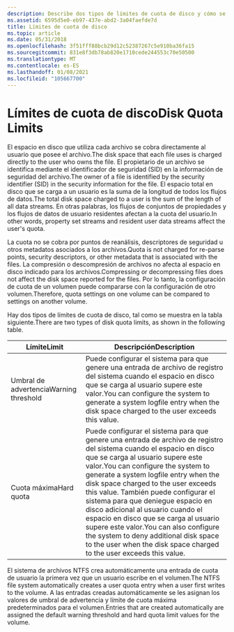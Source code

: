 ```yaml
---
description: Describe dos tipos de límites de cuota de disco y cómo se miden los límites de cuota de disco.
ms.assetid: 6595d5e0-eb97-437e-abd2-3a04faefde7d
title: Límites de cuota de disco
ms.topic: article
ms.date: 05/31/2018
ms.openlocfilehash: 3f51fff88bcb29d12c52387267c5e910ba36fa15
ms.sourcegitcommit: 831e8f3db78ab820e1710cede244553c70e50500
ms.translationtype: MT
ms.contentlocale: es-ES
ms.lasthandoff: 01/08/2021
ms.locfileid: "105667700"
---
```

# <a name="disk-quota-limits"></a><span data-ttu-id="03938-103">Límites de cuota de disco</span><span class="sxs-lookup"><span data-stu-id="03938-103">Disk Quota Limits</span></span>

<span data-ttu-id="03938-104">El espacio en disco que utiliza cada archivo se cobra directamente al usuario que posee el archivo.</span><span class="sxs-lookup"><span data-stu-id="03938-104">The disk space that each file uses is charged directly to the user who owns the file.</span></span> <span data-ttu-id="03938-105">El propietario de un archivo se identifica mediante el identificador de seguridad (SID) en la información de seguridad del archivo.</span><span class="sxs-lookup"><span data-stu-id="03938-105">The owner of a file is identified by the security identifier (SID) in the security information for the file.</span></span> <span data-ttu-id="03938-106">El espacio total en disco que se carga a un usuario es la suma de la longitud de todos los flujos de datos.</span><span class="sxs-lookup"><span data-stu-id="03938-106">The total disk space charged to a user is the sum of the length of all data streams.</span></span> <span data-ttu-id="03938-107">En otras palabras, los flujos de conjuntos de propiedades y los flujos de datos de usuario residentes afectan a la cuota del usuario.</span><span class="sxs-lookup"><span data-stu-id="03938-107">In other words, property set streams and resident user data streams affect the user's quota.</span></span>

<span data-ttu-id="03938-108">La cuota no se cobra por puntos de reanálisis, descriptores de seguridad u otros metadatos asociados a los archivos.</span><span class="sxs-lookup"><span data-stu-id="03938-108">Quota is not charged for re-parse points, security descriptors, or other metadata that is associated with the files.</span></span> <span data-ttu-id="03938-109">La compresión o descompresión de archivos no afecta al espacio en disco indicado para los archivos.</span><span class="sxs-lookup"><span data-stu-id="03938-109">Compressing or decompressing files does not affect the disk space reported for the files.</span></span> <span data-ttu-id="03938-110">Por lo tanto, la configuración de cuota de un volumen puede compararse con la configuración de otro volumen.</span><span class="sxs-lookup"><span data-stu-id="03938-110">Therefore, quota settings on one volume can be compared to settings on another volume.</span></span>

<span data-ttu-id="03938-111">Hay dos tipos de límites de cuota de disco, tal como se muestra en la tabla siguiente.</span><span class="sxs-lookup"><span data-stu-id="03938-111">There are two types of disk quota limits, as shown in the following table.</span></span>



| <span data-ttu-id="03938-112">Límite</span><span class="sxs-lookup"><span data-stu-id="03938-112">Limit</span></span>                        | <span data-ttu-id="03938-113">Descripción</span><span class="sxs-lookup"><span data-stu-id="03938-113">Description</span></span>                                                                                                                                                                                                                                                                    |
|------------------------------|--------------------------------------------------------------------------------------------------------------------------------------------------------------------------------------------------------------------------------------------------------------------------------|
| <span data-ttu-id="03938-114">Umbral de advertencia</span><span class="sxs-lookup"><span data-stu-id="03938-114">Warning threshold</span></span><br/> | <span data-ttu-id="03938-115">Puede configurar el sistema para que genere una entrada de archivo de registro del sistema cuando el espacio en disco que se carga al usuario supere este valor.</span><span class="sxs-lookup"><span data-stu-id="03938-115">You can configure the system to generate a system logfile entry when the disk space charged to the user exceeds this value.</span></span><br/>                                                                                                                                         |
| <span data-ttu-id="03938-116">Cuota máxima</span><span class="sxs-lookup"><span data-stu-id="03938-116">Hard quota</span></span><br/>        | <span data-ttu-id="03938-117">Puede configurar el sistema para que genere una entrada de archivo de registro del sistema cuando el espacio en disco que se carga al usuario supere este valor.</span><span class="sxs-lookup"><span data-stu-id="03938-117">You can configure the system to generate a system logfile entry when the disk space charged to the user exceeds this value.</span></span> <span data-ttu-id="03938-118">También puede configurar el sistema para que deniegue espacio en disco adicional al usuario cuando el espacio en disco que se carga al usuario supere este valor.</span><span class="sxs-lookup"><span data-stu-id="03938-118">You can also configure the system to deny additional disk space to the user when the disk space charged to the user exceeds this value.</span></span><br/> |



 

<span data-ttu-id="03938-119">El sistema de archivos NTFS crea automáticamente una entrada de cuota de usuario la primera vez que un usuario escribe en el volumen.</span><span class="sxs-lookup"><span data-stu-id="03938-119">The NTFS file system automatically creates a user quota entry when a user first writes to the volume.</span></span> <span data-ttu-id="03938-120">A las entradas creadas automáticamente se les asignan los valores de umbral de advertencia y límite de cuota máxima predeterminados para el volumen.</span><span class="sxs-lookup"><span data-stu-id="03938-120">Entries that are created automatically are assigned the default warning threshold and hard quota limit values for the volume.</span></span>

 

 




